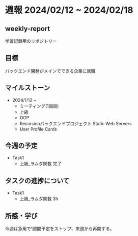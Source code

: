 # 週報 2024/02/12 ~ 2024/02/18

## weekly-report
学習記録用のリポジトリー

## 目標
バックエンド開発がメインでできる企業に就職

## マイルストーン
- 2024/1/12 ~
    - ミーティング(1回目)
    - 上級
    - OOP
    - Recursionバックエンドプロジェクト Static Web Servers
    - User Profile Cards

## 今週の予定
- Task1
    - 上級_ラムダ関数 完了

## タスクの進捗について
- Task1
    - 上級_ラムダ関数 3h

## 所感・学び
今週は急用で1週間予定をストップ、来週から再開する。